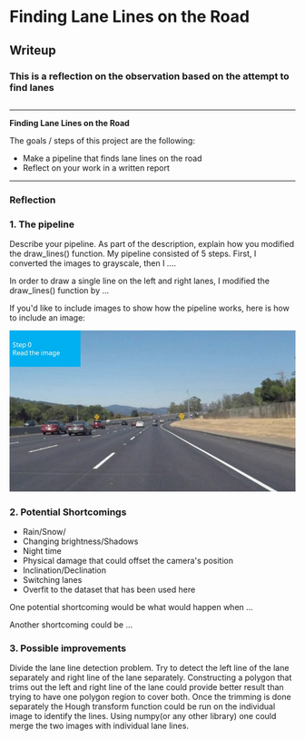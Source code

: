 # **Finding Lane Lines on the Road**

## Writeup

### This is a reflection on the observation based on the attempt to find lanes
##

---

**Finding Lane Lines on the Road**

The goals / steps of this project are the following:
* Make a pipeline that finds lane lines on the road
* Reflect on your work in a written report


[//]: # (Image References)

[image1]: ./test_images_output/anim/flow.gif "Grayscale"

---

### Reflection

### 1. The pipeline 

Describe your pipeline. As part of the description, explain how you modified the draw_lines() function.
My pipeline consisted of 5 steps. First, I converted the images to grayscale, then I ....

In order to draw a single line on the left and right lanes, I modified the draw_lines() function by ...

If you'd like to include images to show how the pipeline works, here is how to include an image:

[Pipeline]: ./test_images_output/anim/pipeline.png

[Flow]: ./test_images_output/anim/flow.gif

![alt text][image1]


### 2. Potential Shortcomings
- Rain/Snow/
- Changing brightness/Shadows
- Night time
- Physical damage that could offset the camera's position
- Inclination/Declination
- Switching lanes
- Overfit to the dataset that has been used here

One potential shortcoming would be what would happen when ...

Another shortcoming could be ...


### 3. Possible improvements

Divide the lane line detection problem. Try to detect the left line of the lane separately and right line of the lane separately.
Constructing a polygon that trims out the left and right line of the lane could provide better result than trying to have one polygon region to cover both. Once the trimming is done separately the Hough transform function could be run on the individual image to identify the lines. Using numpy(or any other library) one could merge the two images with individual lane lines.

